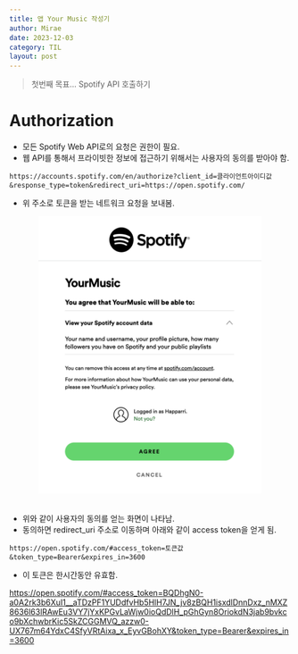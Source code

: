 ```yaml
---
title: 앱 Your Music 작성기
author: Mirae
date: 2023-12-03
category: TIL
layout: post
---
```


> 첫번째 목표... Spotify API 호출하기

# Authorization

- 모든 Spotify Web API로의 요청은 권한이 필요.  
- 웹 API를 통해서 프라이빗한 정보에 접근하기 위해서는 사용자의 동의를 받아야 함.  

```
https://accounts.spotify.com/en/authorize?client_id=클라이언트아이디값&response_type=token&redirect_uri=https://open.spotify.com/
```

- 위 주소로 토큰을 받는 네트워크 요청을 보내봄.  

<center><img src="/assets/images/YourMusic_20231203.png" alt="YourMusic_20231203" width="400"></center><br>

- 위와 같이 사용자의 동의를 얻는 화면이 나타남.
- 동의하면 redirect_uri 주소로 이동하며 아래와 같이 access token을 얻게 됨.

```
https://open.spotify.com/#access_token=토큰값&token_type=Bearer&expires_in=3600
```
- 이 토큰은 한시간동안 유효함.

https://open.spotify.com/#access_token=BQDhgN0-a0A2rk3b6XuI1__aTDzPF1YUDdfvHb5HlH7JN_jv8zBQH1isxdlDnnDxz_nMXZ8636l63lRAwEu3VY7jYxKPGvLaWjw0ioQdDlH_pGhGyn8OriokdN3jab9bvkco9bXchwbrKic5SkZCGGMVQ_azzw0-UX767m64YdxC4SfyVRtAixa_x_EyvGBohXY&token_type=Bearer&expires_in=3600
